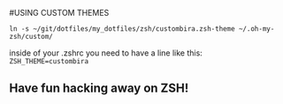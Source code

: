 #USING CUSTOM THEMES

`ln -s ~/git/dotfiles/my_dotfiles/zsh/custombira.zsh-theme ~/.oh-my-zsh/custom/`

inside of your .zshrc you need to have a line like this:  
`ZSH_THEME=custombira`

## Have fun hacking away on ZSH!
